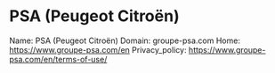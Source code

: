 
# PSA (Peugeot Citroën)

Name: PSA (Peugeot Citroën)
Domain: groupe-psa.com
Home: https://www.groupe-psa.com/en
Privacy_policy: https://www.groupe-psa.com/en/terms-of-use/
